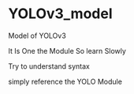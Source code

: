 # YOLOv3_model

Model of YOLOv3

It Is One the Module So learn Slowly

Try to understand syntax 

simply reference the YOLO Module 
